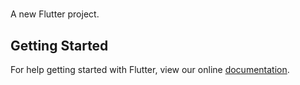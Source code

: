 # 

A new Flutter project.

## Getting Started

For help getting started with Flutter, view our online
[documentation](https://flutter.io/).

